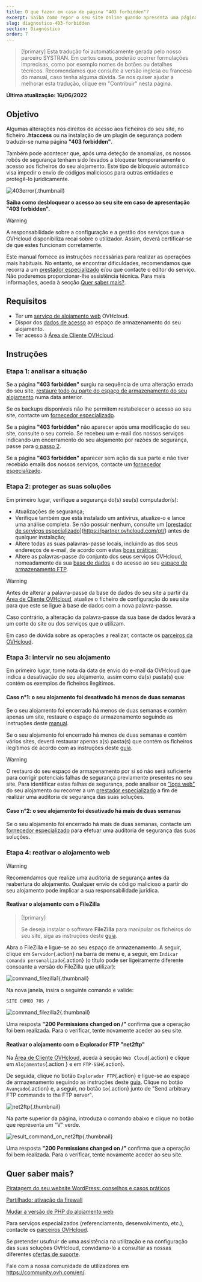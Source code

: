 ```yaml
---
title: O que fazer em caso de página "403 forbidden"?
excerpt: Saiba como repor o seu site online quando apresenta uma página "403 forbidden"
slug: diagnostico-403-forbidden
section: Diagnóstico
order: 7
---
```


> [!primary]
> Esta tradução foi automaticamente gerada pelo nosso parceiro SYSTRAN. Em certos casos, poderão ocorrer formulações imprecisas, como por exemplo nomes de botões ou detalhes técnicos. Recomendamos que consulte a versão inglesa ou francesa do manual, caso tenha alguma dúvida. Se nos quiser ajudar a melhorar esta tradução, clique em "Contribuir" nesta página.
>

**Última atualização: 16/06/2022**

## Objetivo

Algumas alterações nos direitos de acesso aos ficheiros do seu site, no ficheiro **.htaccess** ou na instalação de um plugin de segurança podem traduzir-se numa página **"403 forbidden"**.

Também pode acontecer que, após uma deteção de anomalias, os nossos robôs de segurança tenham sido levados a bloquear temporariamente o acesso aos ficheiros do seu alojamento. Este tipo de bloqueio automático visa impedir o envio de códigos maliciosos para outras entidades e protegê-lo juridicamente.

![403error](images/403error.png){.thumbnail}

**Saiba como desbloquear o acesso ao seu site em caso de apresentação "403 forbidden".**

> [!warning]
>
> A responsabilidade sobre a configuração e a gestão dos serviços que a OVHcloud disponibiliza recai sobre o utilizador. Assim, deverá certificar-se de que estes funcionam corretamente.
>
> Este manual fornece as instruções necessárias para realizar as operações mais habituais. No entanto, se encontrar dificuldades, recomendamos que recorra a um [prestador especializado](https://partner.ovhcloud.com/pt/) e/ou que contacte o editor do serviço. Não poderemos proporcionar-lhe assistência técnica. Para mais informações, aceda à secção [Quer saber mais?](#gofurther).
>

## Requisitos

- Ter um [serviço de alojamento web](https://www.ovhcloud.com/pt/web-hosting/) OVHcloud.
- Dispor dos [dados de acesso](../aceder-espaco-de-armazenamento-ftp-alojamento-web/#1-recuperar-as-informacoes-de-acesso) ao espaço de armazenamento do seu alojamento.
- Ter acesso à [Área de Cliente OVHcloud](https://www.ovh.com/auth/?action=gotomanager&from=https://www.ovh.pt/&ovhSubsidiary=pt).

## Instruções

### Etapa 1: analisar a situação

Se a página **"403 forbidden"** surgiu na sequência de uma alteração errada do seu site, [restaure todo ou parte do espaço de armazenamento do seu alojamento](../restauracao-ftp-filezilla-area-de-cliente/) numa data anterior.

Se os backups disponíveis não lhe permitem restabelecer o acesso ao seu site, contacte um [fornecedor especializado](https://partner.ovhcloud.com/pt/).

Se a página **"403 forbidden"** não aparecer após uma modificação do seu site, consulte o seu correio. Se recebeu um e-mail dos nossos serviços indicando um encerramento do seu alojamento por razões de segurança, passe para [o passo 2](#step2).

Se a página **"403 forbidden"** aparecer sem ação da sua parte e não tiver recebido emails dos nossos serviços, contacte um [fornecedor especializado](https://partner.ovhcloud.com/pt/).

### Etapa 2: proteger as suas soluções <a name="step2"></a>

Em primeiro lugar, verifique a segurança do(s) seu(s) computador(s):

- Atualizações de segurança;
- Verifique também que está instalado um antivírus, atualize-o e lance uma análise completa. Se não possuir nenhum, consulte um [[prestador de serviços especializado](https://partner.ovhcloud.com/pt/directory/)](https://partner.ovhcloud.com/pt/) antes de qualquer instalação;
- Altere todas as suas palavras-passe locais, incluindo as dos seus endereços de e-mail, de acordo com estas [boas práticas](https://docs.ovh.com/pt/customer/gerir-a-palavra-passe/#gerar-uma-boa-palavra-passe);
- Altere as palavras-passe do conjunto dos seus serviços OVHcloud, nomeadamente da sua [base de dados](../alterar-palavra-passe-base-de-dados/) e do acesso ao seu [espaço de armazenamento FTP](../alterar-palavra-passe-utilizador-ftp/).

> [!warning]
>
> Antes de alterar a palavra-passe da base de dados do seu site a partir da [Área de Cliente OVHcloud](https://www.ovh.com/auth/?action=gotomanager&from=https://www.ovh.pt/&ovhSubsidiary=pt), atualize o ficheiro de configuração do seu site para que este se ligue à base de dados com a nova palavra-passe.
>
> Caso contrário, a alteração da palavra-passe da sua base de dados levará a um corte do site ou dos serviços que o utilizam.
>
> Em caso de dúvida sobre as operações a realizar, contacte os [parceiros da OVHcloud](https://partner.ovhcloud.com/pt/).
>

### Etapa 3: intervir no seu alojamento

Em primeiro lugar, tome nota da data de envio do e-mail da OVHcloud que indica a desativação do seu alojamento, assim como da(s) pasta(s) que contém os exemplos de ficheiros ilegítimos.

#### Caso n°1: o seu alojamento foi desativado há menos de duas semanas

Se o seu alojamento foi encerrado há menos de duas semanas e contém apenas um site, restaure o espaço de armazenamento seguindo as instruções deste [manual](../restauracao-ftp-filezilla-area-de-cliente/#restaurar-o-espaco-de-armazenamento-a-partir-da-area-de-cliente).

Se o seu alojamento foi encerrado há menos de duas semanas e contém vários sites, deverá restaurar apenas a(s) pasta(s) que contém os ficheiros ilegítimos de acordo com as instruções deste [guia](../restauracao-ftp-filezilla-area-de-cliente/#restaurar-um-ficheiro-a-partir-de-um-programa-ou-uma-interface).

> [!warning]
>
> O restauro do seu espaço de armazenamento por si só não será suficiente para corrigir potenciais falhas de segurança previamente presentes no seu site.
> Para identificar estas falhas de segurança, pode analisar os ["logs web"](https://docs.ovh.com/pt/hosting/partilhado_consultar_as_estatisticas_e_os_logs_do_meu_site/#logs) do seu alojamento ou recorrer a um [prestador especializado](https://partner.ovhcloud.com/pt/) a fim de realizar uma auditoria de segurança das suas soluções.
>

#### Caso n°2: o seu alojamento foi desativado há mais de duas semanas

Se o seu alojamento foi encerrado há mais de duas semanas, contacte um [fornecedor especializado](https://partner.ovhcloud.com/pt/) para efetuar uma auditoria de segurança das suas soluções. 

### Etapa 4: reativar o alojamento web

> [!warning]
>
> Recomendamos que realize uma auditoria de segurança **antes** da reabertura do alojamento. Qualquer envio de código malicioso a partir do seu alojamento pode implicar a sua responsabilidade jurídica.
>

#### Reativar o alojamento com o FileZilla

> [!primary]
>
> Se deseja instalar o software **FileZilla** para manipular os ficheiros do seu site, siga as instruções deste [guia](../partilhado_guia_de_utilizacao_do_filezilla/).
>

Abra o FileZilla e ligue-se ao seu espaço de armazenamento. A seguir, clique em `Servidor`{.action} na barra de menu e, a seguir, em `Indicar comando personalizado`{.action} (o título pode ser ligeiramente diferente consoante a versão do FileZilla que utilizar):

![command_filezilla1](images/command_filezilla1.png){.thumbnail}

Na nova janela, insira o seguinte comando e valide:

```
SITE CHMOD 705 /
```

![command_filezilla2](images/command_filezilla2.png){.thumbnail}

Uma resposta **"200 Permissions changed on /"** confirma que a operação foi bem realizada. Para o verificar, tente novamente aceder ao seu site.

#### Reativar o alojamento com o Explorador FTP "net2ftp"

Na [Área de Cliente OVHcloud](https://www.ovh.com/auth/?action=gotomanager&from=https://www.ovh.pt/&ovhSubsidiary=pt), aceda à secção `Web Cloud`{.action} e clique em `Alojamentos`{.action } e em `FTP-SSH`{.action}.

De seguida, clique no botão `Explorador FTP`{.action} e ligue-se ao espaço de armazenamento seguindo as instruções deste [guia](../aceder-espaco-de-armazenamento-ftp-alojamento-web/#1-ligacao-atraves-de-ftp-explorer). Clique no botão `Avançado`{.action} e, a seguir, no botão `Go`{.action} junto de "Send arbitrary FTP commands to the FTP server".

![net2ftp](images/net2ftp.png){.thumbnail}

Na parte superior da página, introduza o comando abaixo e clique no botão que representa um "V" verde.

![result_command_on_net2ftp](images/result_command_on_net2ftp.png){.thumbnail}

Uma resposta **"200 Permissions changed on /"** confirma que a operação foi bem realizada. Para o verificar, tente novamente aceder ao seu site.

## Quer saber mais? <a name="gofurther"></a>

[Piratagem do seu website WordPress: conselhos e casos práticos](../piratagem_do_seu_website_wordpress_conselhos_e_casos_praticos/)

[Partilhado: ativação da firewall](../partilhado_ativacao_da_firewall/)

[Mudar a versão de PHP do alojamento web](../configurar_o_php_num_alojamento_web_alojamentos_2014_ovh/)

Para serviços especializados (referenciamento, desenvolvimento, etc.), contacte os [parceiros OVHcloud](https://partner.ovhcloud.com/pt/).

Se pretender usufruir de uma assistência na utilização e na configuração das suas soluções OVHcloud, convidamo-lo a consultar as nossas diferentes [ofertas de suporte](https://www.ovhcloud.com/pt/support-levels/).

Fale com a nossa comunidade de utilizadores em <https://community.ovh.com/en/>.
